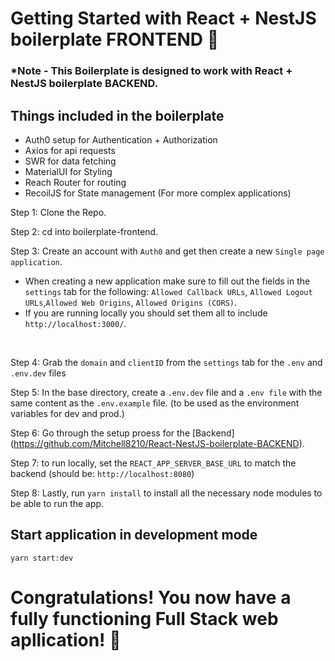 # Getting Started with React + NestJS boilerplate FRONTEND :rocket:

### \*Note - This Boilerplate is designed to work with React + NestJS boilerplate BACKEND.

## Things included in the boilerplate

- Auth0 setup for Authentication + Authorization
- Axios for api requests
- SWR for data fetching
- MaterialUI for Styling
- Reach Router for routing
- RecoilJS for State management (For more complex applications)

Step 1: Clone the Repo. 

Step 2: cd into boilerplate-frontend. 

Step 3: Create an account with `Auth0` and get then create a new `Single page application`. 
 - When creating a new application make sure to fill out the fields in the `settings` tab for the following: `Allowed Callback URLs`, `Allowed Logout URLs`,`Allowed Web Origins`, `Allowed Origins (CORS)`. 
 - If you are running locally you should set them all to include `http://localhost:3000/`.

<br/>

Step 4: Grab the  `domain` and `clientID` from the `settings` tab for the `.env` and `.env.dev` files 

Step 5: In the base directory, create a `.env.dev` file and a `.env file` with the same content as the `.env.example` file. (to be used as the environment variables for dev and prod.) 

Step 6: Go through the setup proess for the [Backend] (https://github.com/Mitchell8210/React-NestJS-boilerplate-BACKEND).

Step 7: to run locally, set the `REACT_APP_SERVER_BASE_URL` to match the backend (should be: `http://localhost:8080`)

Step 8: Lastly, run `yarn install` to install all the necessary node modules to be able to run the app.

## Start application in development mode

`yarn start:dev`

# Congratulations! You now have a fully functioning Full Stack web apllication! :rocket:
